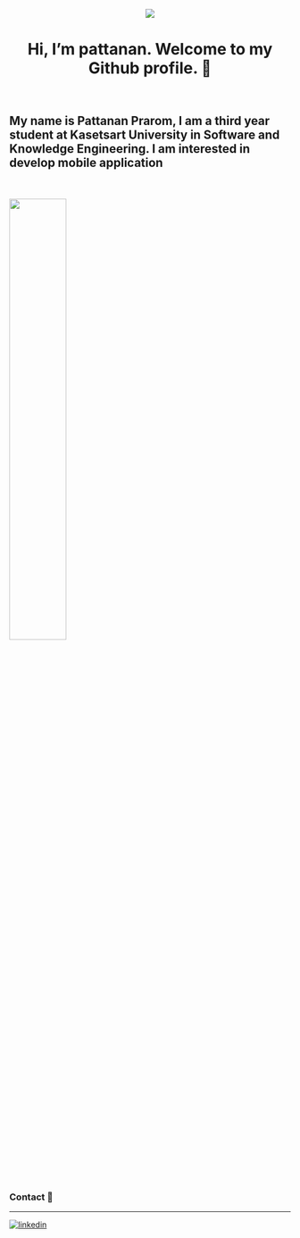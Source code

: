 <p align="center">
  <img src="[https://capsule-render.vercel.app/api](https://c4.wallpaperflare.com/wallpaper/7/81/233/pixel-art-computer-linux-pixels-code-hd-wallpaper-preview.jpg)?text=Hey Everyone!🕹️&animation=fadeIn&type=waving&color=gradient&height=100"/>
</p>

<h1 align="center"> Hi, I’m pattanan. Welcome to my Github profile. 👋 </h1>
<br>

<h2>My name is Pattanan Prarom, I am a third year student at Kasetsart University in Software and Knowledge Engineering. I am interested in develop mobile application </h2>
<br>
<br>


<img width="45%" src="https://github-profile-summary-cards.vercel.app/api/cards/repos-per-language?username=pattanan-pr&langs_count=15&layout=compact&show_icons=true&theme=radical"/>

### Contact 📱
---
[![linkedin](https://img.shields.io/badge/linkedin-%230077B5.svg?&style=for-the-badge&logo=linkedin&logoColor=white)](https://www.linkedin.com/in/pattanan-prarom-b26213262/)
